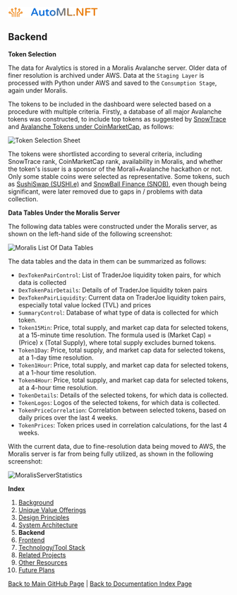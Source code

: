 ![AutoMLNFT Logo](./img/logo.png) 

## Backend 

**Token Selection**

The data for Avalytics is stored in a Moralis Avalanche server. Older data of finer resolution is archived under AWS. Data at the `Staging Layer` is processed with Python under AWS and saved to the `Consumption Stage`, again under Moralis.

The tokens to be included in the dashboard were selected based on a procedure with multiple criteria. Firstly, a database of all major Avalanche tokens was constructed, to include top tokens as suggested by [SnowTrace](https://snowtrace.io) and [Avalanche Tokens under CoinMarketCap](https://coinmarketcap.com/view/avalanche-ecosystem/), as follows:

![Token Selection Sheet](./img/TokenSelectionSheet.png)

The tokens were shortlisted according to several criteria, including SnowTrace rank, CoinMarketCap rank, availability in Moralis, and whether the token's issuer is a sponsor of the Morali+Avalanche hackathon or not. Only some stable coins were selected as representative. Some tokens, such as [SushiSwap (SUSHI.e)](https://coinmarketcap.com/currencies/sushiswap/) and [SnowBall Finance (SNOB)](https://coinmarketcap.com/currencies/snowball-finance/), even though being significant, were later removed due to gaps in / problems with data collection.

**Data Tables Under the Moralis Server**

The following data tables were constructed under the Moralis server, as shown on the left-hand side of the following screenshot:

![Moralis List Of Data Tables](./img/MoralisListOfDataTables.png)

The data tables and the data in them can be summarized as follows:
- `DexTokenPairControl`: List of TraderJoe liquidity token pairs, for which data is collected
- `DexTokenPairDetails`: Details of of TraderJoe liquidity token pairs
- `DexTokenPairLiquidity`: Current data on TraderJoe liquidity token pairs, especially total value locked (TVL) and prices
- `SummaryControl`: Database of what type of data is collected for which token.
- `Token15Min`: Price, total supply, and market cap data for selected tokens, at a 15-minute time resolution. The formula used is (Market Cap) = (Price) x (Total Supply), where total supply excludes burned tokens.
- `Token1Day`: Price, total supply, and market cap data for selected tokens, at a 1-day time resolution. 
- `Token1Hour`: Price, total supply, and market cap data for selected tokens, at a 1-hour time resolution. 
- `Token4Hour`: Price, total supply, and market cap data for selected tokens, at a 4-hour time resolution. 
- `TokenDetails`: Details of the selected tokens, for which data is collected.
- `TokenLogos`: Logos of the selected tokens, for which data is collected.
- `TokenPriceCorrelation`: Correlation between selected tokens, based on daily prices over the last 4 weeks.
- `TokenPrices`: Token prices used in correlation calculations, for the last 4 weeks.

With the current data, due to fine-resolution data being moved to AWS, the Moralis server is far from being fully utilized, as shown in the following screenshot:

![MoralisServerStatistics](./img/MoralisServerStatistics.png)

**Index**

1. [Background](Background.md)
2. [Unique Value Offerings](UniqueValueOfferings.md)
3. [Design Principles](DesignPrinciples.md)
4. [System Architecture](SystemArchitecture.md)
5. **Backend**
6. [Frontend](Frontend.md)
7. [Technology/Tool Stack](TechnologyStack.md)
8. [Related Projects](RelatedProjects.md)
9. [Other Resources](OtherResources.md)
10. [Future Plans](FuturePlans.md)

<hline></hline>

[Back to Main GitHub Page](../README.md) | [Back to Documentation Index Page](Documentation.md)
